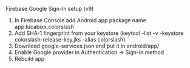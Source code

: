 Firebase Google Sign-In setup (v9)

1. In Firebase Console add Android app package name app.lucabixx.colorslash
2. Add SHA-1 fingerprint from your keystore (keytool -list -v -keystore colorslash-release-key.jks -alias colorslash)
3. Download google-services.json and put it in android/app/
4. Enable Google provider in Authentication -> Sign-in method
5. Rebuild app
